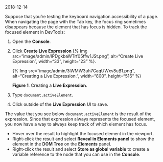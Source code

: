 2018-12-14

Suppose that you’re testing the keyboard navigation accessibility of a page. When navigating the page with the Tab key, the focus ring sometimes disappears because the element that has focus is hidden. To track the focused element in DevTools:

1.  Open the **Console**.
2.  Click **Create Live Expression** {% Img src=“image/admin/IPDgkbaWTrf05ffw1JSt.png”, alt=“Create Live Expression”, width=“33”, height=“23” %}.

    {% Img src=“image/admin/3iWMW3uh7GaqUWxv8uB1.png”, alt=“Creating a Live Expression.”, width=“800”, height=“516” %}

    **Figure 1**. Creating a **Live Expression**.

3.  Type `document.activeElement`.
4.  Click outside of the **Live Expression** UI to save.

The value that you see below `document.activeElement` is the result of the expression. Since that expression always represents the focused element, you now have a way to always keep track of which element has focus.

- Hover over the result to highlight the focused element in the viewport.
- Right-click the result and select **Reveal in Elements panel** to show the element in the **DOM Tree** on the **Elements** panel.
- Right-click the result and select **Store as global variable** to create a variable reference to the node that you can use in the **Console**.
